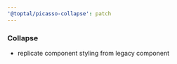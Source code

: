 ```yaml
---
'@toptal/picasso-collapse': patch
---
```


### Collapse

- replicate component styling from legacy component
